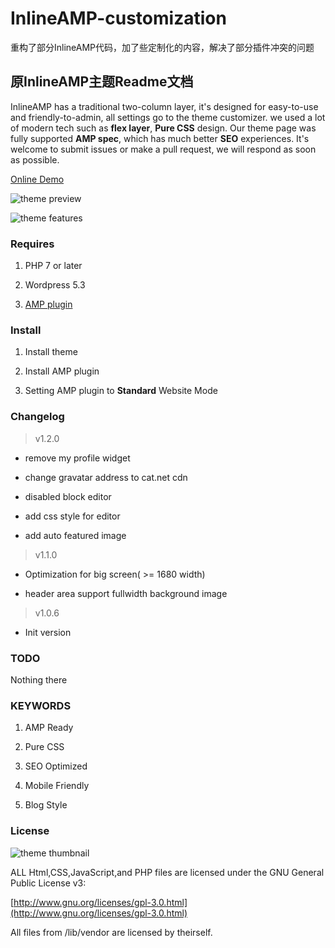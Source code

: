# InlineAMP-customization
重构了部分InlineAMP代码，加了些定制化的内容，解决了部分插件冲突的问题

## 原InlineAMP主题Readme文档

 InlineAMP has a traditional two-column layer, it's designed for easy-to-use and friendly-to-admin, all settings go to the theme customizer. we used a lot of modern tech such as **flex layer**, **Pure CSS** design. Our theme page was fully supported **AMP spec**, which has much better **SEO** experiences. It's welcome to submit issues or make a pull request, we will respond as soon as possible.

[Online Demo](https://hhacker.com)

![theme preview](https://github.com/justid/InlineAMP/raw/master/docs/preview.png)

![theme features](https://github.com/justid/InlineAMP/raw/master/docs/features.png)

### Requires

1. PHP 7 or later

2. Wordpress 5.3

3. [AMP plugin](https://wordpress.org/plugins/amp/)

### Install

1. Install theme

2. Install AMP plugin

3. Setting AMP plugin to **Standard** Website Mode

### Changelog

> v1.2.0

* remove my profile widget

* change gravatar address to cat.net cdn

* disabled block editor

* add css style for editor

* add auto featured image

> v1.1.0

* Optimization for big screen( >= 1680 width)

* header area support fullwidth background image

> v1.0.6

* Init version

### TODO

Nothing there

### KEYWORDS

1. AMP Ready

2. Pure CSS

3. SEO Optimized

4. Mobile Friendly

5. Blog Style

### License

![theme thumbnail](https://github.com/justid/InlineAMP/raw/master/docs/thumbnail.png)

ALL Html,CSS,JavaScript,and PHP files are licensed under the GNU General Public License v3:

[http://www.gnu.org/licenses/gpl-3.0.html](http://www.gnu.org/licenses/gpl-3.0.html)

All files from /lib/vendor are licensed by theirself.
